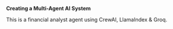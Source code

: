 **Creating a Multi-Agent AI System**

This is a financial analyst agent using CrewAI, LlamaIndex & Groq.
